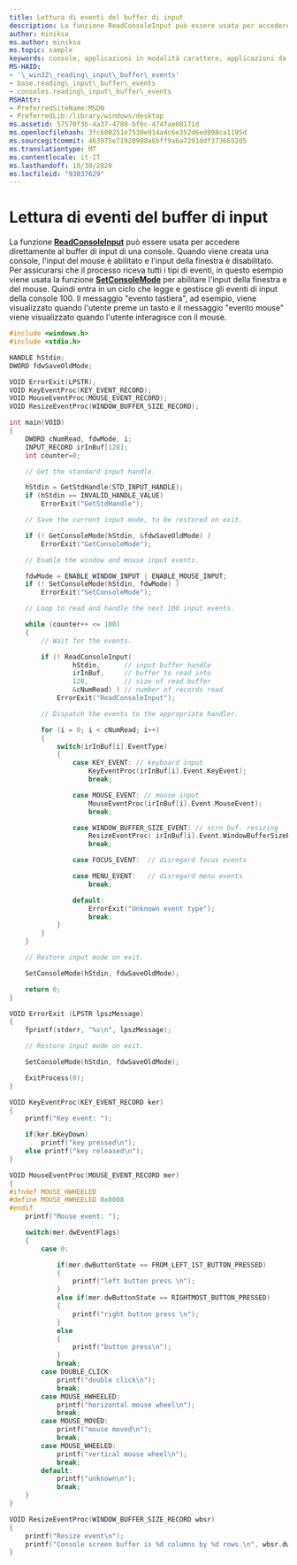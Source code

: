 ```yaml
---
title: Lettura di eventi del buffer di input
description: La funzione ReadConsoleInput può essere usata per accedere direttamente al buffer di input di una console.
author: miniksa
ms.author: miniksa
ms.topic: sample
keywords: console, applicazioni in modalità carattere, applicazioni da riga di comando, applicazioni di terminale, api della console
MS-HAID:
- '\_win32\_reading\_input\_buffer\_events'
- base.reading\_input\_buffer\_events
- consoles.reading\_input\_buffer\_events
MSHAttr:
- PreferredSiteName:MSDN
- PreferredLib:/library/windows/desktop
ms.assetid: 57570f3b-4a37-4789-bf6c-474fae60171d
ms.openlocfilehash: 3fc600251e7530e914a4c6e352d6ed098ca1195d
ms.sourcegitcommit: 463975e71920908a6bff9a6a7291ddf3736652d5
ms.translationtype: MT
ms.contentlocale: it-IT
ms.lasthandoff: 10/30/2020
ms.locfileid: "93037629"
---
```

# <a name="reading-input-buffer-events"></a>Lettura di eventi del buffer di input

La funzione [**ReadConsoleInput**](readconsoleinput.md) può essere usata per accedere direttamente al buffer di input di una console. Quando viene creata una console, l'input del mouse è abilitato e l'input della finestra è disabilitato. Per assicurarsi che il processo riceva tutti i tipi di eventi, in questo esempio viene usata la funzione [**SetConsoleMode**](setconsolemode.md) per abilitare l'input della finestra e del mouse. Quindi entra in un ciclo che legge e gestisce gli eventi di input della console 100. Il messaggio "evento tastiera", ad esempio, viene visualizzato quando l'utente preme un tasto e il messaggio "evento mouse" viene visualizzato quando l'utente interagisce con il mouse.

```C
#include <windows.h>
#include <stdio.h>

HANDLE hStdin;
DWORD fdwSaveOldMode;

VOID ErrorExit(LPSTR);
VOID KeyEventProc(KEY_EVENT_RECORD);
VOID MouseEventProc(MOUSE_EVENT_RECORD);
VOID ResizeEventProc(WINDOW_BUFFER_SIZE_RECORD);

int main(VOID)
{
    DWORD cNumRead, fdwMode, i;
    INPUT_RECORD irInBuf[128];
    int counter=0;

    // Get the standard input handle.

    hStdin = GetStdHandle(STD_INPUT_HANDLE);
    if (hStdin == INVALID_HANDLE_VALUE)
        ErrorExit("GetStdHandle");

    // Save the current input mode, to be restored on exit.

    if (! GetConsoleMode(hStdin, &fdwSaveOldMode) )
        ErrorExit("GetConsoleMode");

    // Enable the window and mouse input events.

    fdwMode = ENABLE_WINDOW_INPUT | ENABLE_MOUSE_INPUT;
    if (! SetConsoleMode(hStdin, fdwMode) )
        ErrorExit("SetConsoleMode");

    // Loop to read and handle the next 100 input events.

    while (counter++ <= 100)
    {
        // Wait for the events.

        if (! ReadConsoleInput(
                hStdin,      // input buffer handle
                irInBuf,     // buffer to read into
                128,         // size of read buffer
                &cNumRead) ) // number of records read
            ErrorExit("ReadConsoleInput");

        // Dispatch the events to the appropriate handler.

        for (i = 0; i < cNumRead; i++)
        {
            switch(irInBuf[i].EventType)
            {
                case KEY_EVENT: // keyboard input
                    KeyEventProc(irInBuf[i].Event.KeyEvent);
                    break;

                case MOUSE_EVENT: // mouse input
                    MouseEventProc(irInBuf[i].Event.MouseEvent);
                    break;

                case WINDOW_BUFFER_SIZE_EVENT: // scrn buf. resizing
                    ResizeEventProc( irInBuf[i].Event.WindowBufferSizeEvent );
                    break;

                case FOCUS_EVENT:  // disregard focus events

                case MENU_EVENT:   // disregard menu events
                    break;

                default:
                    ErrorExit("Unknown event type");
                    break;
            }
        }
    }

    // Restore input mode on exit.

    SetConsoleMode(hStdin, fdwSaveOldMode);

    return 0;
}

VOID ErrorExit (LPSTR lpszMessage)
{
    fprintf(stderr, "%s\n", lpszMessage);

    // Restore input mode on exit.

    SetConsoleMode(hStdin, fdwSaveOldMode);

    ExitProcess(0);
}

VOID KeyEventProc(KEY_EVENT_RECORD ker)
{
    printf("Key event: ");

    if(ker.bKeyDown)
        printf("key pressed\n");
    else printf("key released\n");
}

VOID MouseEventProc(MOUSE_EVENT_RECORD mer)
{
#ifndef MOUSE_HWHEELED
#define MOUSE_HWHEELED 0x0008
#endif
    printf("Mouse event: ");

    switch(mer.dwEventFlags)
    {
        case 0:

            if(mer.dwButtonState == FROM_LEFT_1ST_BUTTON_PRESSED)
            {
                printf("left button press \n");
            }
            else if(mer.dwButtonState == RIGHTMOST_BUTTON_PRESSED)
            {
                printf("right button press \n");
            }
            else
            {
                printf("button press\n");
            }
            break;
        case DOUBLE_CLICK:
            printf("double click\n");
            break;
        case MOUSE_HWHEELED:
            printf("horizontal mouse wheel\n");
            break;
        case MOUSE_MOVED:
            printf("mouse moved\n");
            break;
        case MOUSE_WHEELED:
            printf("vertical mouse wheel\n");
            break;
        default:
            printf("unknown\n");
            break;
    }
}

VOID ResizeEventProc(WINDOW_BUFFER_SIZE_RECORD wbsr)
{
    printf("Resize event\n");
    printf("Console screen buffer is %d columns by %d rows.\n", wbsr.dwSize.X, wbsr.dwSize.Y);
}
```
